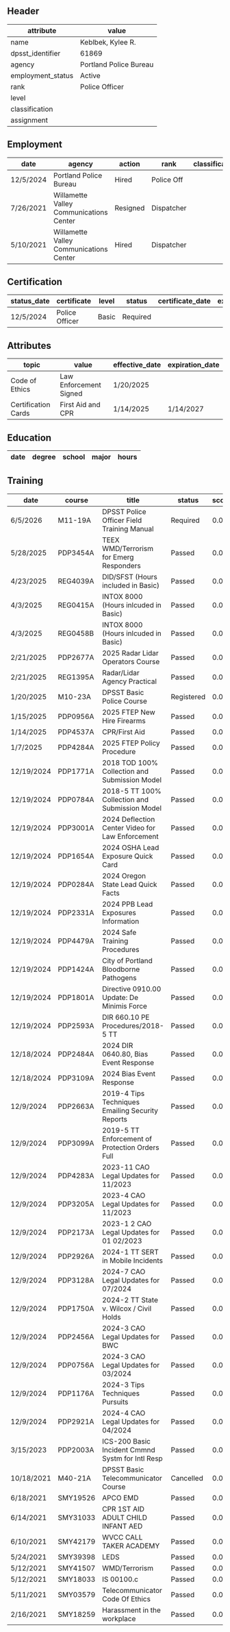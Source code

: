 ## Header
| attribute | value |
| --------- | ----- |
| name | Keblbek, Kylee R. |
| dpsst_identifier | 61869 |
| agency | Portland Police Bureau |
| employment_status | Active |
| rank | Police Officer |
| level |  |
| classification |  |
| assignment |  |
## Employment
| date | agency | action | rank | classification | assignment |
| ---- | ------ | ------ | ---- | -------------- | ---------- |
| 12/5/2024 | Portland Police Bureau | Hired | Police Off |  |  |
| 7/26/2021 | Willamette Valley Communications Center | Resigned | Dispatcher |  |  |
| 5/10/2021 | Willamette Valley Communications Center | Hired | Dispatcher |  |  |
## Certification
| status_date | certificate | level | status | certificate_date | expiration_date | probation_date |
| ----------- | ----------- | ----- | ------ | ---------------- | --------------- | -------------- |
| 12/5/2024 | Police Officer | Basic | Required |  |  | 6/5/2026 |
## Attributes
| topic | value | effective_date | expiration_date |
| ----- | ----- | -------------- | --------------- |
| Code of Ethics | Law Enforcement Signed | 1/20/2025 |  |
| Certification Cards | First Aid and CPR | 1/14/2025 | 1/14/2027 |
## Education
| date | degree | school | major | hours |
| ---- | ------ | ------ | ----- | ----- |
## Training
| date | course | title | status | score | hours |
| ---- | ------ | ----- | ------ | ----- | ----- |
| 6/5/2026 | M11-19A | DPSST Police Officer Field Training Manual | Required | 0.0 | 50.00 |
| 5/28/2025 | PDP3454A | TEEX WMD/Terrorism for Emerg Responders | Passed | 0.0 | 8.00 |
| 4/23/2025 | REG4039A | DID/SFST (Hours included in Basic) | Passed | 0.0 | 0.00 |
| 4/3/2025 | REG0415A | INTOX 8000 (Hours inlcuded in Basic) | Passed | 0.0 | 0.00 |
| 4/3/2025 | REG0458B | INTOX 8000 (Hours inlcuded in Basic) | Passed | 0.0 | 0.00 |
| 2/21/2025 | PDP2677A | 2025 Radar Lidar Operators Course | Passed | 0.0 | 14.00 |
| 2/21/2025 | REG1395A | Radar/Lidar Agency Practical | Passed | 0.0 | 16.00 |
| 1/20/2025 | M10-23A | DPSST Basic Police Course | Registered | 0.0 | 0.00 |
| 1/15/2025 | PDP0956A | 2025 FTEP New Hire Firearms | Passed | 0.0 | 25.00 |
| 1/14/2025 | PDP4537A | CPR/First Aid | Passed | 0.0 | 2.50 |
| 1/7/2025 | PDP4284A | 2025 FTEP Policy  Procedure | Passed | 0.0 | 7.00 |
| 12/19/2024 | PDP1771A | 2018 TOD 100% Collection and Submission Model | Passed | 0.0 | 0.25 |
| 12/19/2024 | PDP0784A | 2018-5 TT 100% Collection and Submission Model | Passed | 0.0 | 0.25 |
| 12/19/2024 | PDP3001A | 2024 Deflection Center Video for Law Enforcement | Passed | 0.0 | 0.25 |
| 12/19/2024 | PDP1654A | 2024 OSHA Lead Exposure Quick Card | Passed | 0.0 | 0.25 |
| 12/19/2024 | PDP0284A | 2024 Oregon State Lead Quick Facts | Passed | 0.0 | 0.25 |
| 12/19/2024 | PDP2331A | 2024 PPB Lead Exposures Information | Passed | 0.0 | 0.25 |
| 12/19/2024 | PDP4479A | 2024 Safe Training Procedures | Passed | 0.0 | 0.25 |
| 12/19/2024 | PDP1424A | City of Portland Bloodborne Pathogens | Passed | 0.0 | 1.00 |
| 12/19/2024 | PDP1801A | Directive 0910.00 Update: De Minimis Force | Passed | 0.0 | 0.25 |
| 12/19/2024 | PDP2593A | DIR 660.10 PE Procedures/2018-5 TT | Passed | 0.0 | 0.50 |
| 12/18/2024 | PDP2484A | 2024 DIR 0640.80, Bias Event Response | Passed | 0.0 | 0.25 |
| 12/18/2024 | PDP3109A | 2024 Bias Event Response | Passed | 0.0 | 0.25 |
| 12/9/2024 | PDP2663A | 2019-4 Tips  Techniques Emailing Security Reports | Passed | 0.0 | 0.25 |
| 12/9/2024 | PDP3099A | 2019-5 TT Enforcement of Protection Orders Full | Passed | 0.0 | 0.25 |
| 12/9/2024 | PDP4283A | 2023-11 CAO Legal Updates for 11/2023 | Passed | 0.0 | 0.25 |
| 12/9/2024 | PDP3205A | 2023-4 CAO Legal Updates for 11/2023 | Passed | 0.0 | 0.25 |
| 12/9/2024 | PDP2173A | 2023-1  2 CAO Legal Updates for 01  02/2023 | Passed | 0.0 | 0.25 |
| 12/9/2024 | PDP2926A | 2024-1 TT SERT in Mobile Incidents | Passed | 0.0 | 0.25 |
| 12/9/2024 | PDP3128A | 2024-7 CAO Legal Updates for 07/2024 | Passed | 0.0 | 0.25 |
| 12/9/2024 | PDP1750A | 2024-2 TT State v. Wilcox / Civil Holds | Passed | 0.0 | 0.25 |
| 12/9/2024 | PDP2456A | 2024-3 CAO Legal Updates for BWC | Passed | 0.0 | 0.25 |
| 12/9/2024 | PDP0756A | 2024-3 CAO Legal Updates for 03/2024 | Passed | 0.0 | 0.25 |
| 12/9/2024 | PDP1176A | 2024-3 Tips  Techniques Pursuits | Passed | 0.0 | 0.25 |
| 12/9/2024 | PDP2921A | 2024-4  CAO Legal Updates for 04/2024 | Passed | 0.0 | 0.25 |
| 3/15/2023 | PDP2003A | ICS-200 Basic Incident Cmmnd Systm for Intl Resp | Passed | 0.0 | 4.00 |
| 10/18/2021 | M40-21A | DPSST Basic Telecommunicator Course | Cancelled | 0.0 | 0.00 |
| 6/18/2021 | SMY19526 | APCO EMD | Passed | 0.0 | 32.00 |
| 6/14/2021 | SMY31033 | CPR 1ST AID ADULT CHILD INFANT AED | Passed | 0.0 | 8.00 |
| 6/10/2021 | SMY42179 | WVCC CALL TAKER ACADEMY | Passed | 0.0 | 208.00 |
| 5/24/2021 | SMY39398 | LEDS | Passed | 0.0 | 8.00 |
| 5/12/2021 | SMY41507 | WMD/Terrorism | Passed | 0.0 | 8.00 |
| 5/12/2021 | SMY18033 | IS 00100.c | Passed | 0.0 | 2.00 |
| 5/11/2021 | SMY03579 | Telecommunicator Code Of Ethics | Passed | 0.0 | 0.00 |
| 2/16/2021 | SMY18259 | Harassment in the workplace | Passed | 0.0 | 1.00 |
